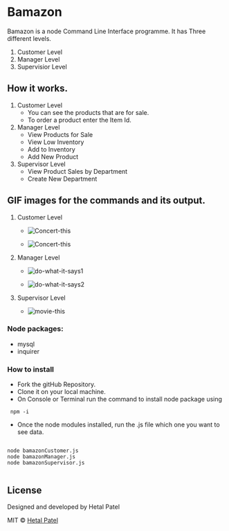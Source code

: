 # Bamazon



Bamazon  is a node Command Line Interface programme. It has Three different levels.
1. Customer Level
2. Manager Level
3. Supervisior Level 

## How it works.
1. Customer Level
    * You can see the products that are for sale.
    * To order a product enter the Item Id.
2. Manager Level
    * View Products for Sale
    * View Low Inventory
    * Add to Inventory 
    * Add New Product
3. Supervisor Level
    * View Product Sales by Department
    * Create New Department



## GIF images for the commands and its output.

1. Customer Level

    * ![Concert-this](https://github.com/HET1905/liri-node-app/blob/master/images/concert-this.gif "concert-this1")

    * ![Concert-this](https://github.com/HET1905/liri-node-app/blob/master/images/concert-this2.gif "concert-this2")

2. Manager Level

    * ![do-what-it-says1](https://github.com/HET1905/liri-node-app/blob/master/images/do-what-it-says1.gif "do-what-it-says1")

    * ![do-what-it-says2](https://github.com/HET1905/liri-node-app/blob/master/images/do-what-it-says2.gif "do-what-it-says2")

3. Supervisor Level

    * ![movie-this](https://github.com/HET1905/liri-node-app/blob/master/images/movie-this1.gif "movie-this")




### Node packages:

* mysql
* inquirer

### How to install

* Fork the gitHub Repository.
* Clone it on your local machine.
* On Console or Terminal run the command to install  node package using 
```
 npm -i

```
* Once the node modules installed, run the .js file which one you want to see data.
```

node bamazonCustomer.js
node bamazonManager.js
node bamazonSupervisor.js


```



## License
Designed and developed by Hetal Patel

MIT © [Hetal Patel]()

